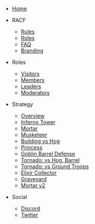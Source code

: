 - [Home](README.md)

- RACF
    - [Rules](racf/rules.md)
    - [Roles](racf/roles.md)
    - [FAQ](racf/faq.md)
    - [Branding](racf/branding.md)

- Roles
    - [Visitors](visitors.md)
    - [Members](members.md)
    - [Leaders](leaders.md)
    - [Moderators](mods.md)

- Strategy
    - [Overview](strategy.md)
    - [Inferno Tower](strategy/inferno-tower.md)
    - [Mortar](strategy/mortar.md)
    - [Musketeer](strategy/musketeer.md)
    - [Building vs Hog](strategy/building-vs-hog.md)
    - [Princess](strategy/princess.md)
    - [Goblin Barrel Defense](strategy/goblin-barrel-defense.md)
    - [Tornado: vs Hog, Barrel](strategy/tornado.md)
    - [Tornado: vs Ground Troops](strategy/tornado2.md)
    - [Elixir Collector](strategy/elixir-collector.md)
    - [Graveyard](strategy/graveyard.md)
    - [Mortar v2](strategy/mortar-predator.md)

- Social
    - [Discord](http://discord.gg/racf)
    - [Twitter](http://twitter.com/RedditAlpha)
